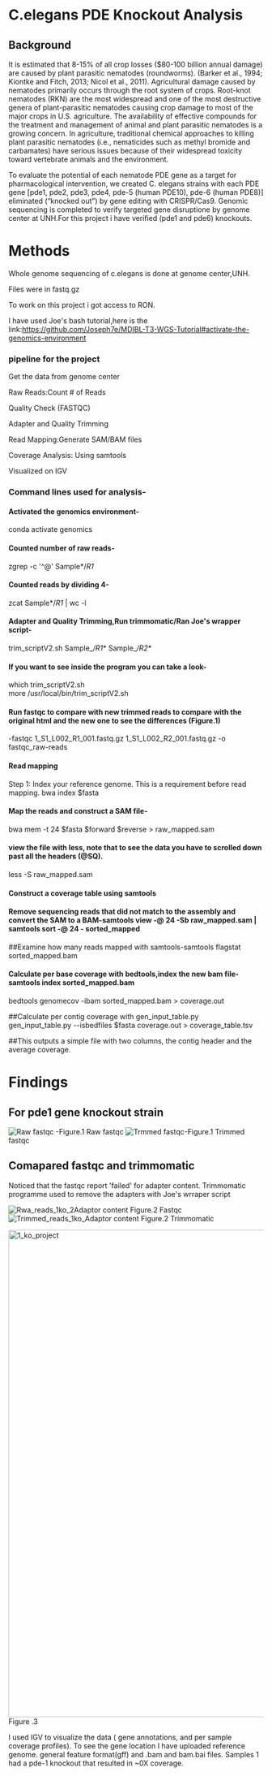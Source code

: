 # C.elegans PDE Knockout Analysis

## Background
It is estimated that 8-15% of all crop losses ($80-100 billion annual damage) are caused by plant parasitic nematodes (roundworms). (Barker et al., 1994; Kiontke and Fitch, 2013; Nicol et al., 2011). Agricultural damage caused by nematodes primarily occurs through the root system of crops. Root-knot nematodes (RKN) are the most widespread and one of the most destructive genera of plant-parasitic nematodes causing crop damage to most of the major crops in U.S. agriculture. The availability of effective compounds for the treatment and management of animal and plant parasitic nematodes is a growing concern. In agriculture, traditional chemical approaches to killing plant parasitic nematodes (i.e., nematicides such as methyl bromide and carbamates) have serious issues because of their widespread toxicity toward vertebrate animals and the environment.

To evaluate the potential of each nematode PDE gene as a target for pharmacological intervention, we created C. elegans strains with each PDE gene [pde1, pde2, pde3, pde4, pde-5 (human PDE10), pde-6 (human PDE8)] eliminated (“knocked out”) by gene editing with CRISPR/Cas9. Genomic sequencing is completed to verify targeted gene disruptione by genome center at UNH.For this project i have verified (pde1 and pde6) knockouts.
    
# Methods
Whole genome sequencing of c.elegans is done at genome center,UNH.

Files were in fastq.gz

To work on this project i got access to RON.

I have used Joe's bash tutorial,here is the link:https://github.com/Joseph7e/MDIBL-T3-WGS-Tutorial#activate-the-genomics-environment

### pipeline for the project

Get the data from genome center

Raw Reads:Count # of Reads

Quality Check (FASTQC)

Adapter and Quality Trimming

Read Mapping:Generate SAM/BAM files

Coverage Analysis: Using samtools

Visualized on IGV

### Command lines used for analysis-

#### Activated the genomics environment-
conda activate genomics

#### Counted number of raw reads-
zgrep -c '^@' Sample*/*R1*

#### Counted reads by dividing 4-
zcat Sample*/*_R1_* | wc -l

#### Adapter and Quality Trimming,Run trimmomatic/Ran Joe's wrapper script-
trim_scriptV2.sh Sample_*/*_R1_* Sample_*/*_R2_*

#### If you want to see inside the program you can take a look-
which trim_scriptV2.sh  
more /usr/local/bin/trim_scriptV2.sh

#### Run fastqc to compare with new trimmed reads to compare with the original html and the new one to see the differences (Figure.1)
-fastqc 1_S1_L002_R1_001.fastq.gz  1_S1_L002_R2_001.fastq.gz -o fastqc_raw-reads

#### Read mapping 
Step 1: Index your reference genome. This is a requirement before read mapping.
bwa index $fasta

#### Map the reads and construct a SAM file-
bwa mem -t 24 $fasta $forward $reverse > raw_mapped.sam

#### view the file with less, note that to see the data you have to scrolled down past all the headers (@SQ).
less -S raw_mapped.sam

#### Construct a coverage table using samtools 

#### Remove sequencing reads that did not match to the assembly and convert the SAM to a BAM-samtools view -@ 24 -Sb  raw_mapped.sam  | samtools sort -@ 24 - sorted_mapped

##Examine how many reads mapped with samtools-samtools flagstat sorted_mapped.bam

#### Calculate per base coverage with bedtools,index the new bam file-samtools index sorted_mapped.bam
bedtools genomecov -ibam sorted_mapped.bam > coverage.out

##Calculate per contig coverage with gen_input_table.py
gen_input_table.py  --isbedfiles $fasta coverage.out >  coverage_table.tsv

##This outputs a simple file with two columns, the contig header and the average coverage.

# Findings
## For pde1 gene knockout strain

![Raw fastqc](https://user-images.githubusercontent.com/103779987/168194324-a9f78b0a-2b65-4b00-aab7-6fccfead0494.JPG)    -Figure.1 Raw fastqc
![Trmmed fastqc](https://user-images.githubusercontent.com/103779987/168194349-8c567f58-3fb5-4481-ba98-3f1b467f1053.JPG)-Figure.1 Trimmed fastqc

## Comapared fastqc and trimmomatic
Noticed that the fastqc report 'failed' for adapter content. Trimmomatic programme used to remove the adapters with Joe's wrraper script

![Rwa_reads_1ko_2Adaptor content](https://user-images.githubusercontent.com/103779987/168314853-a1c2d355-6be5-4d95-a25f-d31393b648c4.JPG) Figure.2 Fastqc
![Trimmed_reads_1ko_Adaptor content](https://user-images.githubusercontent.com/103779987/168315037-01438a11-4338-41c6-b80a-24863ff6e878.JPG) Figure.2 Trimmomatic


<img width="960" alt="1_ko_project" src="https://user-images.githubusercontent.com/103779987/168190781-29b67e93-cb2a-4552-82d1-d857c2017ecb.PNG">
Figure .3

I used IGV to visualize the data ( gene annotations, and per sample coverage profiles). To see the gene location I have uploaded reference genome. general feature format(gff) and .bam and bam.bai files. Samples 1 had a pde-1 knockout that resulted in ~0X coverage.
 


